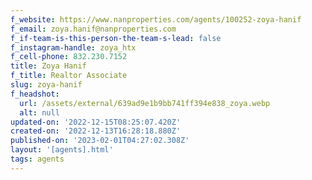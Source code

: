 ```yaml
---
f_website: https://www.nanproperties.com/agents/100252-zoya-hanif
f_email: zoya.hanif@nanproperties.com
f_if-team-is-this-person-the-team-s-lead: false
f_instagram-handle: zoya_htx
f_cell-phone: 832.230.7152
title: Zoya Hanif
f_title: Realtor Associate
slug: zoya-hanif
f_headshot:
  url: /assets/external/639ad9e1b9bb741ff394e838_zoya.webp
  alt: null
updated-on: '2022-12-15T08:25:07.420Z'
created-on: '2022-12-13T16:28:18.880Z'
published-on: '2023-02-01T04:27:02.308Z'
layout: '[agents].html'
tags: agents
---
```




